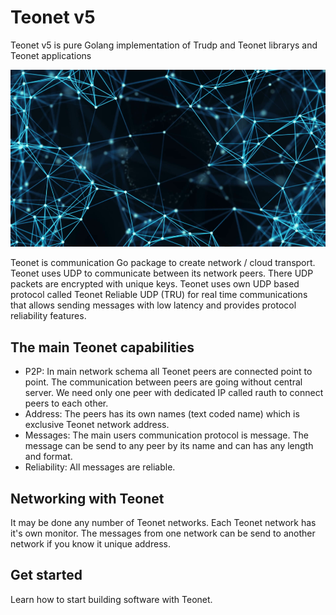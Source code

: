 # Teonet v5

Teonet v5 is pure Golang implementation of Trudp and Teonet librarys and Teonet applications

![Teont Network](https://github.com/teonet-go/.github/blob/main/profile/network.png?raw=true)

Teonet is communication Go package to create network / cloud transport. Teonet uses UDP to communicate between its network peers. There UDP packets are encrypted with unique keys. Teonet uses own UDP based protocol called Teonet Reliable UDP (TRU) for real time communications that allows sending messages with low latency and provides protocol reliability features.

## The main Teonet capabilities

- P2P: In main network schema all Teonet peers are connected point to point. The communication between peers are going without central server. We need only one peer with dedicated IP called rauth to connect peers to each other.
- Address: The peers has its own names (text coded name) which is exclusive Teonet network address.
- Messages: The main users communication protocol is message. The message can be send to any peer by its name and can has any length and format.
- Reliability: All messages are reliable.

## Networking with Teonet

It may be done any number of Teonet networks. Each Teonet network has it's own monitor. The messages from one network can be send to another network if you know it unique address.

## Get started

Learn how to start building software with Teonet.
